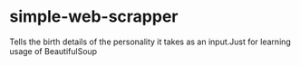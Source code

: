 # simple-web-scrapper
Tells the birth details of the personality it takes as an input.Just for learning usage of BeautifulSoup
